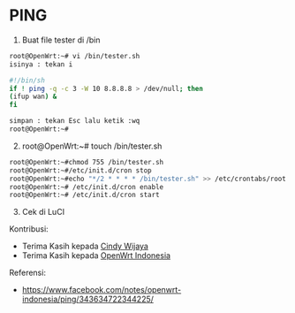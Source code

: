 # PING

1. Buat file tester di /bin
```bash
root@OpenWrt:~# vi /bin/tester.sh
isinya : tekan i

#!/bin/sh
if ! ping -q -c 3 -W 10 8.8.8.8 > /dev/null; then
(ifup wan) &
fi

simpan : tekan Esc lalu ketik :wq
root@OpenWrt:~#
```
2. root@OpenWrt:~# touch /bin/tester.sh
```bash
root@OpenWrt:~#chmod 755 /bin/tester.sh
root@OpenWrt:~#/etc/init.d/cron stop
root@OpenWrt:~#echo "*/2 * * * * /bin/tester.sh" >> /etc/crontabs/root
root@OpenWrt:~# /etc/init.d/cron enable
root@OpenWrt:~# /etc/init.d/cron start
```

3. Cek di LuCI

Kontribusi:
- Terima Kasih kepada [Cindy Wijaya](https://www.facebook.com/openwrtindonesia)
- Terima Kasih kepada [OpenWrt Indonesia](http://www.facebook.com/groups/openwrt)

Referensi:
- https://www.facebook.com/notes/openwrt-indonesia/ping/343634722344225/

